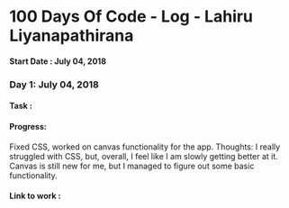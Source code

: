 # 100 Days Of Code - Log - Lahiru Liyanapathirana 
#### Start Date : July 04, 2018

### Day 1: July 04, 2018

#### Task : 
#### Progress: 

Fixed CSS, worked on canvas functionality for the app.
Thoughts: I really struggled with CSS, but, overall, I feel like I am slowly getting better at it. Canvas is still new for me, but I managed to figure out some basic functionality.

#### Link to work :

